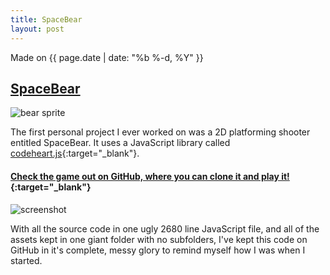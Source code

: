 ```yaml
---
title: SpaceBear
layout: post
---
```

Made on {{ page.date | date: "%b %-d, %Y" }}
## [SpaceBear]({{page.url}})

![bear sprite]({{site.url}}/images/spacebearleft.png)

The first personal project I ever worked on was a 2D platforming shooter entitled
SpaceBear. It uses a JavaScript library called [codeheart.js](https://casual-effects.com/codeheart/){:target="_blank"}.


<!--more-->

#### [**Check the game out on GitHub, where you can clone it and play it!**](https://github.com/eashwar/SpaceBear){:target="_blank"}
![screenshot]({{site.url}}/images/spacebear.png)

With all the source code in one ugly 2680 line JavaScript file, and all of the assets kept in one giant folder with no subfolders, I've kept this code on GitHub in it's complete, messy glory to remind myself how I was when I started.
